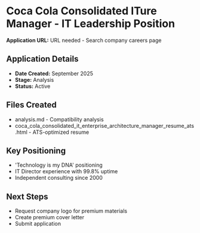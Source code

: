 # Coca Cola Consolidated ITure Manager - IT Leadership Position

**Application URL:** URL needed - Search company careers page

## Application Details
- **Date Created:** September 2025
- **Stage:** Analysis
- **Status:** Active

## Files Created
- analysis.md - Compatibility analysis
- coca_cola_consolidated_it_enterprise_architecture_manager_resume_ats.html - ATS-optimized resume

## Key Positioning
- 'Technology is my DNA' positioning
- IT Director experience with 99.8% uptime
- Independent consulting since 2000

## Next Steps
- Request company logo for premium materials
- Create premium cover letter
- Submit application
